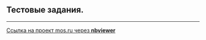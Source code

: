 ## Тестовые задания.
____________________

[Ссылка на проект mos.ru через **nbviewer**](https://nbviewer.jupyter.org/github.com/konicaRu/i_am_data_analyst/blob/master/test_task/test_task_mos_ru_03_21.ipynb)
